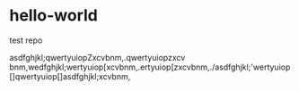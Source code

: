 # hello-world
test repo


asdfghjkl;qwertyuiopZxcvbnm,.qwertyuiopzxcv bnm,wedfghjkl;wertyuiop[xcvbnm,.ertyuiop[zxcvbnm,./asdfghjkl;'wertyuiop[]qwertyuiop[]asdfghjkl;xcvbnm,
